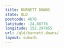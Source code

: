 ```yaml
---
title: BURNETT DOWNS
state: QLD
postcode: 4670
latitude: -24.88776
longitude: 152.297855
url: /qld/burnett-downs/
layout: suburb
---
```

